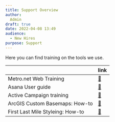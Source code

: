 ```yaml
---
title: Support Overview
author:
  Admin
draft: true
date: 2022-04-08 13:49
audience:
  - New Hires
purpose: Support
---
```


Here you can find training on the tools we use. 

||link|
|---|----|
|Metro.net Web Training|[:link:](metro-web-training.md)|
|Asana User guide|[:link:](asana.md)|
|Active Campaign training|[:link:](active-campaign-training.md)|
|ArcGIS Custom Basemaps: How-to|[:link:](custom-basemaps-how-to.md)|
|First Last Mile Styleing: How-to|[:link:](custom-basemaps-how-to.md)|
